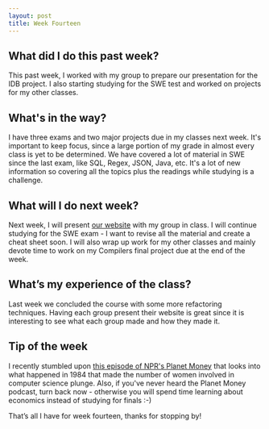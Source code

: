 ```yaml
---
layout: post
title: Week Fourteen
---
```


## What did I do this past week? ##

This past week, I worked with my group to prepare our presentation for the IDB project. I also starting studying for the SWE test and worked on projects for my other classes.

## What's in the way? ##

I have three exams and two major projects due in my classes next week. It's important to keep focus, since a large portion of my grade in almost every class is yet to be determined. We have covered a lot of material in SWE since the last exam, like SQL, Regex, JSON, Java, etc. It's a lot of new information so covering all the topics plus the readings while studying is a challenge. 

## What will I do next week? ##

Next week, I will present [our website](www.sweatshop.tech) with my group in class. I will continue studying for the SWE exam - I want to revise all the material and create a cheat sheet soon. I will also wrap up work for my other classes and mainly devote time to work on my Compilers final project due at the end of the week. 

## What’s my experience of the class? ##

Last week we concluded the course with some more refactoring techniques. Having each group present their website is great since it is interesting to see what each group made and how they made it.

## Tip of the week ##

I recently stumbled upon [this episode of NPR's Planet Money](http://www.npr.org/sections/money/2016/07/22/487069271/episode-576-when-women-stopped-coding) that looks into what happened in 1984 that made the number of women involved in computer science plunge. Also, if you've never heard the Planet Money podcast, turn back now - otherwise you will spend time learning about economics instead of studying for finals :-)

That’s all I have for week fourteen, thanks for stopping by!
